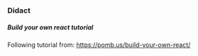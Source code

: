 ### Didact
##### Build your own react tutorial

Following tutorial from: https://pomb.us/build-your-own-react/
